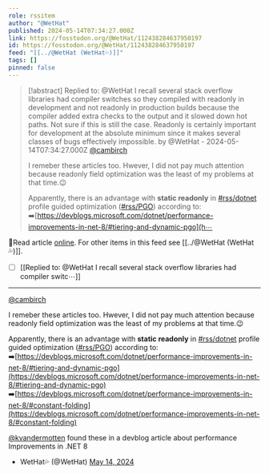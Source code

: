```yaml
---
role: rssitem
author: "@WetHat"
published: 2024-05-14T07:34:27.000Z
link: https://fosstodon.org/@WetHat/112438284637950197
id: https://fosstodon.org/@WetHat/112438284637950197
feed: "[[../@WetHat (WetHat💦)]]"
tags: []
pinned: false
---
```

> [!abstract] Replied to: @WetHat I recall several stack overflow libraries had compiler switches so they compiled with readonly in development and not readonly in production builds because the compiler added extra checks to the output and it slowed down hot paths. Not sure if this is still the case. Readonly is certainly important for development at the absolute minimum since it makes several classes of bugs effectively impossible. by @WetHat - 2024-05-14T07:34:27.000Z
> [@cambirch](https://infosec.exchange/@cambirch)
> 
> I remeber these articles too. Hwever, I did not pay much attention because readonly field optimization was the least of my problems at that time.😉
> 
> Apparently, there is an advantage with **static readonly** in [#rss/dotnet](https://fosstodon.org/tags/dotnet) profile guided optimization ([#rss/PGO](https://fosstodon.org/tags/PGO)) according to:  
> ➡️[https://devblogs.microsoft.com/dotnet/performance-improvements-in-net-8/#tiering-and-dynamic-pgo](h⋯

🔗Read article [online](https://fosstodon.org/@WetHat/112438284637950197). For other items in this feed see [[../@WetHat (WetHat💦)]].

- [ ] [[Replied to꞉ @WetHat I recall several stack overflow libraries had compiler switc⋯]]
- - -
[@cambirch](https://infosec.exchange/@cambirch)

I remeber these articles too. Hwever, I did not pay much attention because readonly field optimization was the least of my problems at that time.😉

Apparently, there is an advantage with **static readonly** in [#rss/dotnet](https://fosstodon.org/tags/dotnet) profile guided optimization ([#rss/PGO](https://fosstodon.org/tags/PGO)) according to:  
➡️[https://devblogs.microsoft.com/dotnet/performance-improvements-in-net-8/#tiering-and-dynamic-pgo](https://devblogs.microsoft.com/dotnet/performance-improvements-in-net-8/#tiering-and-dynamic-pgo)  
➡️[https://devblogs.microsoft.com/dotnet/performance-improvements-in-net-8/#constant-folding](https://devblogs.microsoft.com/dotnet/performance-improvements-in-net-8/#constant-folding)

[@kvandermotten](https://mastodon.online/@kvandermotten) found these in a devblog article about performance Improvements in .NET 8

- WetHat💦 (@WetHat) [May 14, 2024](https://fosstodon.org/@WetHat/112438284637950197)